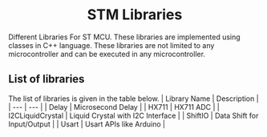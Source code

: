 <h1 align="center"> STM Libraries </h1>
Different Libraries For ST MCU. These libraries are implemented using classes in C++ language. These libraries are not limited to any microcontroller and can be executed in any microcontroller.

## List of libraries
The list of libraries is given in the table below.
| Library Name | Description |
| --- | --- |
| Delay | Microsecond Delay |
| HX711 | HX711 ADC  | 
| I2CLiquidCrystal | Liquid Crystal with I2C Interface |
| ShiftIO |  Data Shift for Input/Output | 
| Usart | Usart APIs like Arduino  | 


